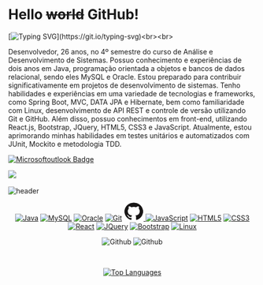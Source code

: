 # Hello ~~world~~ GitHub!

[![Typing SVG](https://readme-typing-svg.herokuapp.com/?color=3942E4&size=35&center=true&vCenter=true&width=1000&lines=Meu+nome+é+Alessandro+Gomes.;Eu+sou+desenvolvedor+Full+Stack.;)](https://git.io/typing-svg)<br><br>

Desenvolvedor, 26 anos, no 4º semestre do curso de Análise e Desenvolvimento de Sistemas. Possuo  conhecimento e experiências de dois anos em Java, programação orientada a objetos e bancos de dados relacional, sendo eles MySQL e Oracle. Estou preparado para contribuir significativamente em projetos de desenvolvimento de sistemas. Tenho habilidades e experiências em uma variedade de tecnologias e frameworks, como Spring Boot, MVC, DATA JPA e Hibernate, bem como familiaridade com Linux, desenvolvimento de API REST e controle de versão utilizando Git e GitHub. Além disso, possuo conhecimentos em front-end, utilizando React.js, Bootstrap, JQuery, HTML5, CSS3 e JavaScript. Atualmente, estou aprimorando minhas habilidades em testes unitários e automatizados com JUnit, Mockito e metodologia TDD.

[![Microsoftoutlook Badge](https://img.shields.io/badge/-alessandro_gomes@outlook.com.br-0511F2?style=flat-square&logo=Microsoftoutlook&logoColor=white&link=mailto:alessandro_gomes@outlook.com.br)](mailto:alessandro_gomes@outlook.com.br)
<p align="left">
<a href="https://www.linkedin.com/in/ale-gomes/"><img src="https://img.shields.io/badge/LinkedIn-0077B5?style=for-the-badge&logo=linkedin&logoColor=white"></img></a>
</p>

![header](https://capsule-render.vercel.app/api?type=soft&color=3942E4&height=80&section=header&text=Tecnologias&fontSize=40)

<p align="center">
<a href="https://www.oracle.com/java/" target="_blank" rel="noreferrer"><img src="https://raw.githubusercontent.com/danielcranney/readme-generator/main/public/icons/skills/java-colored.svg" width="36" height="36" alt="Java" /></a>
<a href="https://www.mysql.com/" target="_blank" rel="noreferrer"><img src="https://raw.githubusercontent.com/danielcranney/readme-generator/main/public/icons/skills/mysql-colored.svg" width="36" height="36" alt="MySQL" /></a>
<a href="https://www.oracle.com/uk/index.html" target="_blank" rel="noreferrer"><img src="https://raw.githubusercontent.com/danielcranney/readme-generator/main/public/icons/skills/oracle-colored.svg" width="36" height="36" alt="Oracle" /></a>
<a href="https://git-scm.com/" target="_blank" rel="noreferrer"><img src="https://raw.githubusercontent.com/danielcranney/readme-generator/main/public/icons/skills/git-colored.svg" width="36" height="36" alt="Git" /></a>
<a href="https://github.com" ><img height="38" width="40" fill="#5A45FF" src="https://raw.githubusercontent.com/devicons/devicon/master/icons/github/github-original.svg" alt="GitHub"> </a>
<a href="https://developer.mozilla.org/en-US/docs/Web/JavaScript" target="_blank" rel="noreferrer"><img src="https://raw.githubusercontent.com/danielcranney/readme-generator/main/public/icons/skills/javascript-colored.svg" width="36" height="36" alt="JavaScript" /></a>
<a href="https://developer.mozilla.org/en-US/docs/Glossary/HTML5" target="_blank" rel="noreferrer"><img src="https://raw.githubusercontent.com/danielcranney/readme-generator/main/public/icons/skills/html5-colored.svg" width="36" height="36" alt="HTML5" /></a>
<a href="https://www.w3.org/TR/CSS/#css" target="_blank" rel="noreferrer"><img src="https://raw.githubusercontent.com/danielcranney/readme-generator/main/public/icons/skills/css3-colored.svg" width="36" height="36" alt="CSS3" /></a>
<a href="https://reactjs.org/" target="_blank" rel="noreferrer"><img src="https://raw.githubusercontent.com/danielcranney/readme-generator/main/public/icons/skills/react-colored.svg" width="36" height="36" alt="React" /></a>
<a href="https://jquery.com/" target="_blank" rel="noreferrer"><img src="https://raw.githubusercontent.com/danielcranney/readme-generator/main/public/icons/skills/jquery-colored.svg" width="36" height="36" alt="JQuery" /></a>
<a href="https://getbootstrap.com/" target="_blank" rel="noreferrer"><img src="https://raw.githubusercontent.com/danielcranney/readme-generator/main/public/icons/skills/bootstrap-colored.svg" width="36" height="36" alt="Bootstrap" /></a>
<a href="https://www.linux.org" target="_blank" rel="noreferrer"><img src="https://raw.githubusercontent.com/danielcranney/readme-generator/main/public/icons/skills/linux-colored.svg" width="36" height="36" alt="Linux" /></a>
</p>

<div align="center">

![Github](http://github-profile-summary-cards.vercel.app/api/cards/repos-per-language?username=alessandro-gomes&theme=transparent)
![Github](http://github-profile-summary-cards.vercel.app/api/cards/most-commit-language?username=alessandro-gomes&theme=transparent)

</br>

<a href="https://github.com/alessandro-gomes" align="left"><img src="https://github-readme-stats.vercel.app/api/top-langs/?username=alessandro-gomes&langs_count=10&title_color=0891b2&text_color=ffffff&icon_color=0891b2&bg_color=1c1917&hide_border=true&locale=en&custom_title=Top%20%Languages" alt="Top Languages" /></a>

</div>

